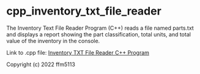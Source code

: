 # cpp_inventory_txt_file_reader
The Inventory Text File Reader Program (C++) reads a file named parts.txt and displays a report showing the part classification, total units, and total value of the inventory in the console.

Link to .cpp file: <a href="https://github.com/ffm5113/cpp_inventory_txt_file_reader/blob/main/InventoryTXTFileReader.cpp">Inventory TXT File Reader C++ Program</a>

Copyright (c) 2022 ffm5113
